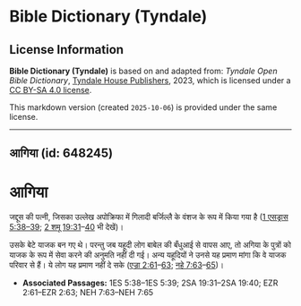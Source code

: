 # Bible Dictionary (Tyndale)

## License Information

**Bible Dictionary (Tyndale)** is based on and adapted from: _Tyndale Open Bible Dictionary_, [Tyndale House Publishers](https://tyndaleopenresources.com/), 2023, which is licensed under a [CC BY-SA 4.0 license](https://creativecommons.org/licenses/by-sa/4.0/legalcode.en).

This markdown version (created `2025-10-06`) is provided under the same license.



--------------------------------

## आगिया (id: 648245)

आगिया
=====

जद्दूस की पत्नी, जिसका उल्लेख अपोक्रिफा में गिलादी बर्जिल्लै के वंशज के रूप में किया गया है ([1 एसड्रास 5:38–39](https://ref.ly/1Esd5:38-1Esd5:39); [2 शमू 19:31](https://ref.ly/2Sam19:31-2Sam19:40)–[40](https://ref.ly/2Sam19:31-2Sam19:40) भी देखें)।

उसके बेटे याजक बन गए थे। परन्तु जब यहूदी लोग बाबेल की बँधुआई से वापस आए, तो अगिया के पुत्रों को याजक के रूप में सेवा करने की अनुमति नहीं दी गई। अन्य यहूदियों ने उनसे यह प्रमाण मांगा कि वे याजक परिवार से हैं। ये लोग यह प्रमाण नहीं दे सके ([एज्रा 2:61](https://ref.ly/Ezra2:61-Ezra2:63)–[63](https://ref.ly/Ezra2:61-Ezra2:63); [नहे 7:63](https://ref.ly/Neh7:63-Neh7:65)–[65](https://ref.ly/Neh7:63-Neh7:65))।

* **Associated Passages:** 1ES 5:38–1ES 5:39; 2SA 19:31–2SA 19:40; EZR 2:61–EZR 2:63; NEH 7:63–NEH 7:65

